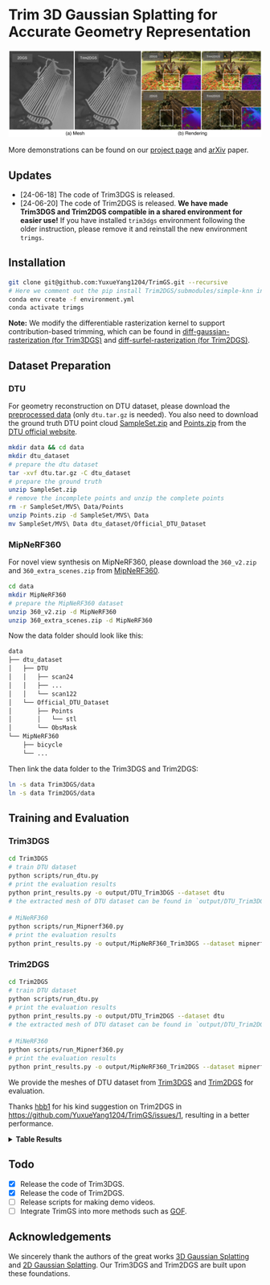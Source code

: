 # Trim 3D Gaussian Splatting for Accurate Geometry Representation

![Teaser image](assets/teaser.jpg)


More demonstrations can be found on our [project page](https://trimgs.github.io/) and [arXiv](https://arxiv.org/abs/2406.07499) paper.

## Updates

- [24-06-18] The code of Trim3DGS is released.
- [24-06-20] The code of Trim2DGS is released. **We have made Trim3DGS and Trim2DGS compatible in a shared environment for easier use!** If you have installed `trim3dgs` environment following the older instruction, please remove it and reinstall the new environment `trimgs`.

## Installation

```bash
git clone git@github.com:YuxueYang1204/TrimGS.git --recursive
# Here we comment out the pip install Trim2DGS/submodules/simple-knn in environment.yml, since it is the same as the one in Trim3DGS
conda env create -f environment.yml
conda activate trimgs
```

**Note:** We modify the differentiable rasterization kernel to support contribution-based trimming, which can be found in [diff-gaussian-rasterization (for Trim3DGS)](https://github.com/Abyssaledge/diff-gaussian-rasterization) and [diff-surfel-rasterization (for Trim2DGS)](https://github.com/YuxueYang1204/diff-surfel-rasterization).


## Dataset Preparation

### DTU

For geometry reconstruction on DTU dataset, please download the [preprocessed data](https://drive.google.com/drive/folders/1SJFgt8qhQomHX55Q4xSvYE2C6-8tFll9) (only `dtu.tar.gz` is needed). You also need to download the ground truth DTU point cloud [SampleSet.zip](http://roboimagedata2.compute.dtu.dk/data/MVS/SampleSet.zip) and [Points.zip](http://roboimagedata2.compute.dtu.dk/data/MVS/Points.zip) from the [DTU official website](https://roboimagedata.compute.dtu.dk/?page_id=36).

```bash
mkdir data && cd data
mkdir dtu_dataset
# prepare the dtu dataset
tar -xvf dtu.tar.gz -C dtu_dataset
# prepare the ground truth
unzip SampleSet.zip
# remove the incomplete points and unzip the complete points
rm -r SampleSet/MVS\ Data/Points
unzip Points.zip -d SampleSet/MVS\ Data
mv SampleSet/MVS\ Data dtu_dataset/Official_DTU_Dataset
```

### MipNeRF360

For novel view synthesis on MipNeRF360, please download the `360_v2.zip` and `360_extra_scenes.zip` from [MipNeRF360](https://jonbarron.info/mipnerf360/).
```bash
cd data
mkdir MipNeRF360
# prepare the MipNeRF360 dataset
unzip 360_v2.zip -d MipNeRF360
unzip 360_extra_scenes.zip -d MipNeRF360
```

Now the data folder should look like this:

```bash
data
├── dtu_dataset
│   ├── DTU
│   │   ├── scan24
│   │   ├── ...
│   │   └── scan122
│   └── Official_DTU_Dataset
│       ├── Points
│       │   └── stl
│       └── ObsMask
└── MipNeRF360
    ├── bicycle
    └── ...
```

Then link the data folder to the Trim3DGS and Trim2DGS:

```bash
ln -s data Trim3DGS/data
ln -s data Trim2DGS/data
```

## Training and Evaluation

### Trim3DGS

```bash
cd Trim3DGS
# train DTU dataset
python scripts/run_dtu.py
# print the evaluation results
python print_results.py -o output/DTU_Trim3DGS --dataset dtu
# the extracted mesh of DTU dataset can be found in `output/DTU_Trim3DGS/scan${scene_id}/tsdf/ours_7000/mesh_post.ply`

# MiNeRF360
python scripts/run_Mipnerf360.py
# print the evaluation results
python print_results.py -o output/MipNeRF360_Trim3DGS --dataset mipnerf360
```


### Trim2DGS

```bash
cd Trim2DGS
# train DTU dataset
python scripts/run_dtu.py
# print the evaluation results
python print_results.py -o output/DTU_Trim2DGS --dataset dtu
# the extracted mesh of DTU dataset can be found in `output/DTU_Trim2DGS/scan${scene_id}/train/ours_7000/fuse_post.ply`

# MiNeRF360
python scripts/run_Mipnerf360.py
# print the evaluation results
python print_results.py -o output/MipNeRF360_Trim2DGS --dataset mipnerf360
```

We provide the meshes of DTU dataset from [Trim3DGS](https://drive.google.com/file/d/1R4m3cz7Be59qEVrXxyUD75UDthMx8thM/view?usp=sharing) and [Trim2DGS](https://drive.google.com/file/d/17yvj0Dh7msePLybkX_nMIIOcAs64bN54/view?usp=sharing) for evaluation.

Thanks [hbb1](https://github.com/hbb1) for his kind suggestion on Trim2DGS in https://github.com/YuxueYang1204/TrimGS/issues/1, resulting in a better performance.

<details>
<summary><span style="font-weight: bold;">Table Results</span></summary>

Chamfer distance on DTU dataset (lower is better)

|   | 24   | 37   | 40   | 55   | 63   | 65   | 69   | 83   | 97   | 105  | 106  | 110  | 114  | 118  | 122  | Mean |
|----------|------|------|------|------|------|------|------|------|------|------|------|------|------|------|------|------|
| 2DGS (Paper)    | 0.48 | 0.91 | 0.39 | 0.39 | 1.01 | 0.83 | 0.81 | 1.36 | 1.27 | 0.76 | 0.70 | 1.40 | 0.40 | 0.76 | 0.52 | 0.80 |
| 2DGS (Reproduce) | 0.46 | 0.80 | 0.33 | 0.37 | 0.95 | 0.86 | 0.80 | 1.25 | 1.24 | 0.67 | 0.67 | 1.24 | 0.39 | 0.64 | 0.47 | 0.74 |
| Trim2DGS (Paper) | 0.48 | 0.82 | 0.44 | 0.45 | 0.95 | 0.75 | 0.74 | 1.18 | 1.13 | 0.72 | 0.70 | 0.99 | 0.42 | 0.62 | 0.50 | 0.72 |
| Trim2DGS (Reproduce) | 0.45 | 0.72 | 0.33 | 0.40 | 0.97 | 0.72 | 0.73 | 1.21 | 1.14 | 0.61 | 0.67 | 1.01 | 0.41 | 0.60 | 0.44 | 0.69 |
</details>

## Todo

- [x] Release the code of Trim3DGS.
- [x] Release the code of Trim2DGS.
- [ ] Release scripts for making demo videos.
- [ ] Integrate TrimGS into more methods such as [GOF](https://niujinshuchong.github.io/gaussian-opacity-fields/).

## Acknowledgements

We sincerely thank the authors of the great works [3D Gaussian Splatting](https://repo-sam.inria.fr/fungraph/3d-gaussian-splatting/) and [2D Gaussian Splatting](https://surfsplatting.github.io/). Our Trim3DGS and Trim2DGS are built upon these foundations.
